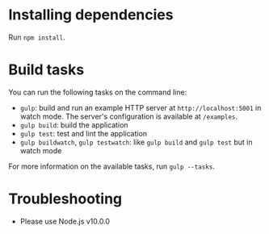 # Installing dependencies

Run `npm install`.

# Build tasks

You can run the following tasks on the command line:
  - `gulp`: build and run an example HTTP server at `http://localhost:5001`
    in watch mode.
    The server's configuration is available at `/examples`.
  - `gulp build`: build the application
  - `gulp test`: test and lint the application
  - `gulp buildwatch`, `gulp testwatch`: like `gulp build` and `gulp test` but
    in watch mode

For more information on the available tasks, run `gulp --tasks`.

# Troubleshooting

  - Please use Node.js v10.0.0
